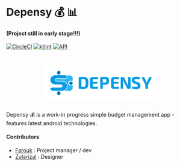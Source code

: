 # Depensy :moneybag: :bar_chart:

#### (Project still in early stage!!!)

[![CircleCI](https://circleci.com/gh/godixyz/Expense-manager.svg?style=svg&circle-token=5a9235d7c75dfc804084bdac3a8e7a5571af2f2c)](https://circleci.com/gh/godixyz/Expense-manager)
[![ktlint](https://img.shields.io/badge/code%20style-%E2%9D%A4-FF4081.svg)](https://ktlint.github.io/)
[![API](https://img.shields.io/badge/API-28%2B-brightgreen.svg?style=flat-square)](https://android-arsenal.com/api?level=28)

<h1 align=center>
<img src="logo/horizontal.png" width=60%>
</h1>

Depensy :moneybag: is a work-in progress simple budget management app - features latest android technologies.

#### Contributors
* [Farouk](https://github.com/sabiou) : Project manager / dev
* [Zularizal](https://github.com/zularizal) : Designer
